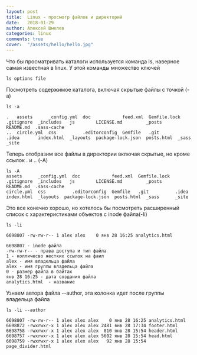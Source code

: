 ```yaml
---
layout: post
title:  Linux - просмотр файлов и директорий
date:   2018-01-29
author: Алексей Шмелев
categories: linux
comments: true
cover:  "/assets/hello/hello.jpg"
---
```


Что бы просматривать каталоги используется команда ls, наверное самая известная в linux. У этой команды множество ключей

~~~
ls options file
~~~

Посмотреть содержимое каталога, включая скрытые файлы c точкой (-a)

~~~
ls -a

.   assets      _config.yml  doc            feed.xml  Gemfile.lock  .gitignore  _includes   js        LICENSE.md         _posts      README.md  .sass-cache
..  circle.yml  css          .editorconfig  Gemfile   .git          .idea       index.html  _layouts  package-lock.json  posts.html  _sass      _site

~~~

Теперь отобразим все файлы в директории включая скрытые, но кроме ссылок . и .. (-A)

~~~
ls -A
assets      _config.yml  doc            feed.xml  Gemfile.lock  .gitignore  _includes   js        LICENSE.md         _posts      README.md  .sass-cache
circle.yml  css          .editorconfig  Gemfile   .git          .idea       index.html  _layouts  package-lock.json  posts.html  _sass      _site
~~~

Это все конечно хорошо, но хотелось бы посмотреть расширенный список с характеристиками объектов c inode файла(-li)

~~~
ls -li

6698807 -rw-rw-r-- 1 alex alex    0 янв 28 16:25 analytics.html

6698807 - inode файла
-rw-rw-r-- - права доступа и тип файла
1 - колличесво жестких ссылок на фаил
alex - имя владельца файла
alex - имя группы владельца файла
0 - размер файла в байтах
янв 28 16:25 - дата создания файла
analytics.html  - название

~~~

Узнаем автора файла --author, эта колонка идет после группы владельца файла

~~~
ls -li --author

6698807 -rw-rw-r-- 1 alex alex alex    0 янв 28 16:25 analytics.html
6698872 -rwxrwxr-x 1 alex alex alex 2481 янв 28 17:34 footer.html
6698758 -rwxrwxr-x 1 alex alex alex  810 янв 28 15:54 header.html
6698757 -rwxrwxr-x 1 alex alex alex 5602 янв 28 15:54 head.html
6698759 -rwxrwxr-x 1 alex alex alex   92 янв 28 15:54 page_divider.html

~~~

  


